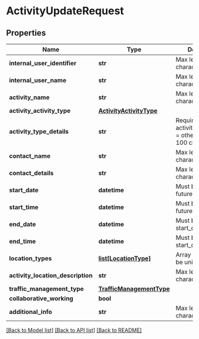 # ActivityUpdateRequest

## Properties
Name | Type | Description | Notes
------------ | ------------- | ------------- | -------------
**internal_user_identifier** | **str** | Max length 100 characters | [optional] 
**internal_user_name** | **str** | Max length 100 characters | [optional] 
**activity_name** | **str** | Max length 100 characters | 
**activity_activity_type** | [**ActivityActivityType**](ActivityActivityType.md) |  | 
**activity_type_details** | **str** | Required if activity_activity_type &#x3D; other Max length 100 characters | [optional] 
**contact_name** | **str** | Max length 100 characters | [optional] 
**contact_details** | **str** | Max length 100 characters | [optional] 
**start_date** | **datetime** | Must be in the future | 
**start_time** | **datetime** | Must be in the future | [optional] 
**end_date** | **datetime** | Must be after start_date | 
**end_time** | **datetime** | Must be after start_date | [optional] 
**location_types** | [**list[LocationType]**](LocationType.md) | Array values must be unique | 
**activity_location_description** | **str** | Max length 500 characters | 
**traffic_management_type** | [**TrafficManagementType**](TrafficManagementType.md) |  | 
**collaborative_working** | **bool** |  | 
**additional_info** | **str** | Max length 500 characters | [optional] 

[[Back to Model list]](../README.md#documentation-for-models) [[Back to API list]](../README.md#documentation-for-api-endpoints) [[Back to README]](../README.md)


